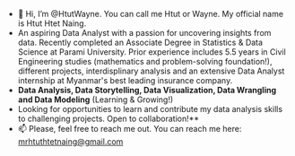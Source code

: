 - 👋 Hi, I’m @HtutWayne. You can call me Htut or Wayne. My official name is Htut Htet Naing. 
- An aspiring Data Analyst with a passion for uncovering insights from data. Recently completed an Associate Degree in Statistics & Data Science at Parami University. Prior experience includes 5.5 years in Civil Engineering studies (mathematics and problem-solving foundation!), different projects, interdisplinary analysis and an extensive Data Analyst internship at Myanmar's best leading insurance company.
- **Data Analysis, Data Storytelling, Data Visualization, Data Wrangling and Data Modeling** (Learning & Growing!)
- Looking for opportunities to learn and contribute my data analysis skills to challenging projects. Open to collaboration!** 
- 📫 Please, feel free to reach me out. You can reach me here: mrhtuthtetnaing@gmail.com 

<!---
HtutWayne/HtutWayne is a ✨ special ✨ repository because its `README.md` (this file) appears on your GitHub profile.
You can click the Preview link to take a look at your changes.
--->
